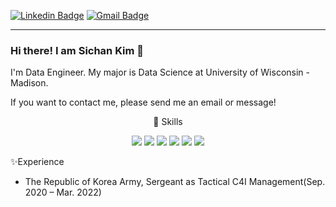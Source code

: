 [![Linkedin Badge](https://img.shields.io/badge/-LinkedIn-blue?style=flat-square&logo=Linkedin&logoColor=white&link=https://www.linkedin.com/in/sichan-kim-6584741a4/)](https://www.linkedin.com/in/sichan-kim-6584741a4/)  [![Gmail Badge](https://img.shields.io/badge/Gmail-d14836?style=flat-square&logo=Gmail&logoColor=white&link=mailto:sikim1080@gmail.com)](mailto:sikim1080@gmail.com)
- - -
### Hi there! I am Sichan Kim 👋
I'm Data Engineer.
My major is Data Science at University of Wisconsin - Madison.


If you want to contact me, please send me an email or message!   



<div align="center">

🔭 Skills



<img src="https://img.shields.io/badge/Python-3776AB?style=for-the-badge&logo=Python&logoColor=white">  <img src="https://img.shields.io/badge/Eclipse IDE-2C2255?style=for-the-badge&logo=Eclipse IDE&logoColor=white">  <img src="https://img.shields.io/badge/PostgreSQL-4169E1?style=for-the-badge&logo=PostgreSQL&logoColor=white">  <img src="https://img.shields.io/badge/MYSQL-4479A1?style=for-the-badge&logo=MySQL&logoColor=white">  <img src="https://img.shields.io/badge/Tableau-E97627?style=for-the-badge&logo=Tableau&logoColor=white">  <img src="https://img.shields.io/badge/Amazon EC2-FF9900?style=for-the-badge&logo=Amazon EC2&logoColor=white">
</div>                  






✨Experience
- The Republic of Korea Army, Sergeant as Tactical C4I Management(Sep. 2020 – Mar. 2022)


